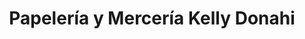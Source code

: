 ---
title: "Papelería y Mercería Kelly Donahi"
url: /camichin-de-jauja/papeleria-y-merceria-kelly-donahi/
shop: material de oficina
---